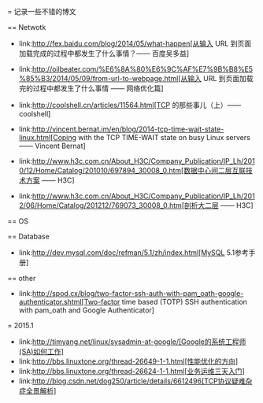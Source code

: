 = 记录一些不错的博文

== Netwotk

- link:http://fex.baidu.com/blog/2014/05/what-happen[从输入 URL 到页面加载完成的过程中都发生了什么事情？—— 百度吴多益]
- link:http://oilbeater.com/%E6%8A%80%E6%9C%AF%E7%9B%B8%E5%85%B3/2014/05/09/from-url-to-webpage.html[从输入 URL 到页面加载完的过程中都发生了什么事情 —— 网络优化篇]
- link:http://coolshell.cn/articles/11564.html[TCP 的那些事儿（上）—— coolshell]
- link:http://vincent.bernat.im/en/blog/2014-tcp-time-wait-state-linux.html[Coping with the TCP TIME-WAIT state on busy Linux servers —— Vincent Bernat]

- link:http://www.h3c.com.cn/About_H3C/Company_Publication/IP_Lh/2010/12/Home/Catalog/201010/697894_30008_0.htm[数据中心间二层互联技术方案 —— H3C]
- link:http://www.h3c.com.cn/About_H3C/Company_Publication/IP_Lh/2012/06/Home/Catalog/201212/769073_30008_0.htm[剖析大二层 —— H3C]

== OS

== Database

- link:http://dev.mysql.com/doc/refman/5.1/zh/index.html[MySQL 5.1参考手册]

== other

- link:http://spod.cx/blog/two-factor-ssh-auth-with-pam_oath-google-authenticator.shtml[Two-factor time based (TOTP) SSH authentication with pam_oath and Google Authenticator]

= 2015.1

- link:http://timyang.net/linux/sysadmin-at-google/[Google的系统工程师(SA)如何工作]
- link:http://bbs.linuxtone.org/thread-26649-1-1.html[性能优化的方向]
- link:http://bbs.linuxtone.org/thread-26624-1-1.html[业务运维三天入门]
- link:http://blog.csdn.net/dog250/article/details/6612496[TCP协议疑难杂症全景解析]
